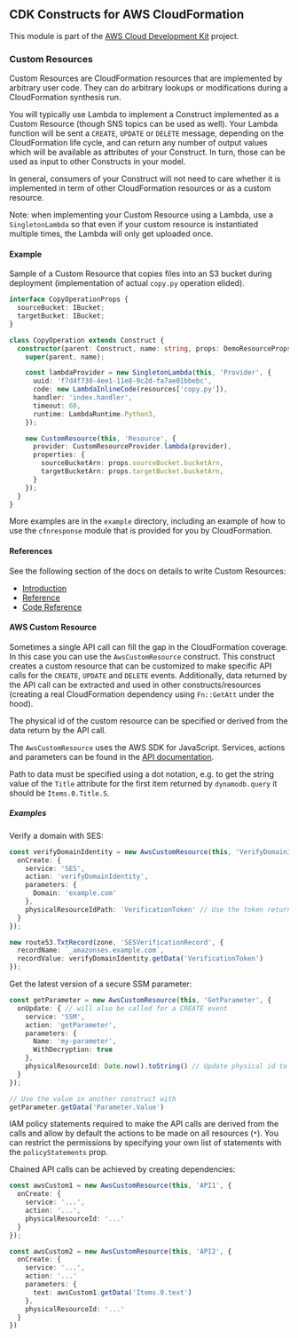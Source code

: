 ## CDK Constructs for AWS CloudFormation

This module is part of the [AWS Cloud Development Kit](https://github.com/awslabs/aws-cdk) project.

### Custom Resources

Custom Resources are CloudFormation resources that are implemented by
arbitrary user code. They can do arbitrary lookups or modifications
during a CloudFormation synthesis run.

You will typically use Lambda to implement a Construct implemented as a
Custom Resource (though SNS topics can be used as well). Your Lambda function
will be sent a `CREATE`, `UPDATE` or `DELETE` message, depending on the
CloudFormation life cycle, and can return any number of output values which
will be available as attributes of your Construct. In turn, those can
be used as input to other Constructs in your model.

In general, consumers of your Construct will not need to care whether
it is implemented in term of other CloudFormation resources or as a
custom resource.

Note: when implementing your Custom Resource using a Lambda, use
a `SingletonLambda` so that even if your custom resource is instantiated
multiple times, the Lambda will only get uploaded once.

#### Example

Sample of a Custom Resource that copies files into an S3 bucket during deployment
(implementation of actual `copy.py` operation elided).

```ts
interface CopyOperationProps {
  sourceBucket: IBucket;
  targetBucket: IBucket;
}

class CopyOperation extends Construct {
  constructor(parent: Construct, name: string, props: DemoResourceProps) {
    super(parent, name);

    const lambdaProvider = new SingletonLambda(this, 'Provider', {
      uuid: 'f7d4f730-4ee1-11e8-9c2d-fa7ae01bbebc',
      code: new LambdaInlineCode(resources['copy.py']),
      handler: 'index.handler',
      timeout: 60,
      runtime: LambdaRuntime.Python3,
    });

    new CustomResource(this, 'Resource', {
      provider: CustomResourceProvider.lambda(provider),
      properties: {
        sourceBucketArn: props.sourceBucket.bucketArn,
        targetBucketArn: props.targetBucket.bucketArn,
      }
    });
  }
}
```

More examples are in the `example` directory, including an example of how to use
the `cfnresponse` module that is provided for you by CloudFormation.

#### References

See the following section of the docs on details to write Custom Resources:

* [Introduction](https://docs.aws.amazon.com/AWSCloudFormation/latest/UserGuide/template-custom-resources.html)
* [Reference](https://docs.aws.amazon.com/AWSCloudFormation/latest/UserGuide/crpg-ref.html)
* [Code Reference](https://docs.aws.amazon.com/AWSCloudFormation/latest/UserGuide/aws-properties-lambda-function-code.html)

#### AWS Custom Resource
Sometimes a single API call can fill the gap in the CloudFormation coverage. In
this case you can use the `AwsCustomResource` construct. This construct creates
a custom resource that can be customized to make specific API calls for the
`CREATE`, `UPDATE` and `DELETE` events. Additionally, data returned by the API
call can be extracted and used in other constructs/resources (creating a real
CloudFormation dependency using `Fn::GetAtt` under the hood).

The physical id of the custom resource can be specified or derived from the data
return by the API call.

The `AwsCustomResource` uses the AWS SDK for JavaScript. Services, actions and
parameters can be found in the [API documentation](https://docs.aws.amazon.com/AWSJavaScriptSDK/latest/index.html).

Path to data must be specified using a dot notation, e.g. to get the string value
of the `Title` attribute for the first item returned by `dynamodb.query` it should
be `Items.0.Title.S`.

##### Examples
Verify a domain with SES:

```ts
const verifyDomainIdentity = new AwsCustomResource(this, 'VerifyDomainIdentity', {
  onCreate: {
    service: 'SES',
    action: 'verifyDomainIdentity',
    parameters: {
      Domain: 'example.com'
    },
    physicalResourceIdPath: 'VerificationToken' // Use the token returned by the call as physical id
  }
});

new route53.TxtRecord(zone, 'SESVerificationRecord', {
  recordName: `_amazonses.example.com`,
  recordValue: verifyDomainIdentity.getData('VerificationToken')
});
```

Get the latest version of a secure SSM parameter:

```ts
const getParameter = new AwsCustomResource(this, 'GetParameter', {
  onUpdate: { // will also be called for a CREATE event
    service: 'SSM',
    action: 'getParameter',
    parameters: {
      Name: 'my-parameter',
      WithDecryption: true
    },
    physicalResourceId: Date.now().toString() // Update physical id to always fetch the latest version
  }
});

// Use the value in another construct with
getParameter.getData('Parameter.Value')
```

IAM policy statements required to make the API calls are derived from the calls
and allow by default the actions to be made on all resources (`*`). You can
restrict the permissions by specifying your own list of statements with the
`policyStatements` prop.

Chained API calls can be achieved by creating dependencies:
```ts
const awsCustom1 = new AwsCustomResource(this, 'API1', {
  onCreate: {
    service: '...',
    action: '...',
    physicalResourceId: '...'
  }
});

const awsCustom2 = new AwsCustomResource(this, 'API2', {
  onCreate: {
    service: '...',
    action: '...'
    parameters: {
      text: awsCustom1.getData('Items.0.text')
    },
    physicalResourceId: '...'
  }
})
```

